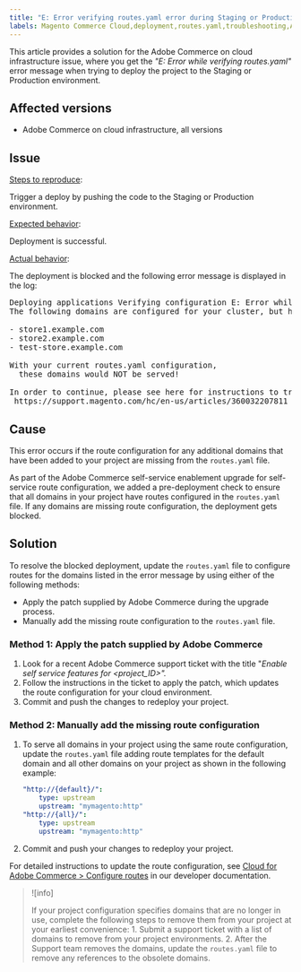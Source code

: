 ```yaml
---
title: "E: Error verifying routes.yaml error during Staging or Production deploy"
labels: Magento Commerce Cloud,deployment,routes.yaml,troubleshooting,Adobe Commerce,cloud infrastructure
---
```


This article provides a solution for the Adobe Commerce on cloud infrastructure issue, where you get the *"E: Error while verifying routes.yaml"* error message when trying to deploy the project to the Staging or Production environment.

## Affected versions

* Adobe Commerce on cloud infrastructure, all versions

## Issue

<ins>Steps to reproduce</ins>:

Trigger a deploy by pushing the code to the Staging or Production environment.

<ins>Expected behavior</ins>:

Deployment is successful.

<ins>Actual behavior</ins>:

The deployment is blocked and the following error message is displayed in the log:

<pre>Deploying applications Verifying configuration E: Error while verifying routes.yaml.
The following domains are configured for your cluster, but have no routes defined in your routes.yaml file:

- store1.example.com
- store2.example.com
- test-store.example.com

With your current routes.yaml configuration,
  these domains would NOT be served!

In order to continue, please see here for instructions to troubleshoot:
 https://support.magento.com/hc/en-us/articles/360032207811</pre>

## Cause

This error occurs if the route configuration for any additional domains that have been added to your project are missing from the `routes.yaml` file.

As part of the Adobe Commerce self-service enablement upgrade for self-service route configuration, we added a pre-deployment check to ensure that all domains in your project have routes configured in the `routes.yaml` file. If any domains are missing route configuration, the deployment gets blocked.

## Solution

To resolve the blocked deployment, update the `routes.yaml` file to configure routes for the domains listed in the error message by using either of the following methods:

* Apply the patch supplied by Adobe Commerce during the upgrade process.
* Manually add the missing route configuration to the `routes.yaml` file.

### Method 1: Apply the patch supplied by Adobe Commerce

1. Look for a recent Adobe Commerce support ticket with the title "*Enable self service features for <project\_ID>".*
1. Follow the instructions in the ticket to apply the patch, which updates the route configuration for your cloud environment.
1. Сommit and push the changes to redeploy your project.

### Method 2: Manually add the missing route configuration

1. To serve all domains in your project using the same route configuration, update the `routes.yaml` file adding route templates for the default domain and all other domains on your project as shown in the following example:
   ```yaml
   "http://{default}/":
       type: upstream
       upstream: "mymagento:http"
   "http://{all}/":
       type: upstream
       upstream: "mymagento:http"
   ```    
1. Сommit and push your changes to redeploy your project.

For detailed instructions to update the route configuration, see [Cloud for Adobe Commerce > Configure routes](https://devdocs.magento.com/guides/v2.3/cloud/project/project-conf-files_routes.html) in our developer documentation.

>![info]
>
>If your project configuration specifies domains that are no longer in use, complete the following steps to remove them from your project at your earliest convenience: 1. Submit a support ticket with a list of domains to remove from your project environments. 2. After the Support team removes the domains, update the `routes.yaml` file to remove any references to the obsolete domains.
